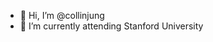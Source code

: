 - 👋 Hi, I’m @collinjung
- 🌱 I’m currently attending Stanford University

<!---
collinjung/collinjung is a ✨ special ✨ repository because its `README.md` (this file) appears on your GitHub profile.
You can click the Preview link to take a look at your changes.
--->
